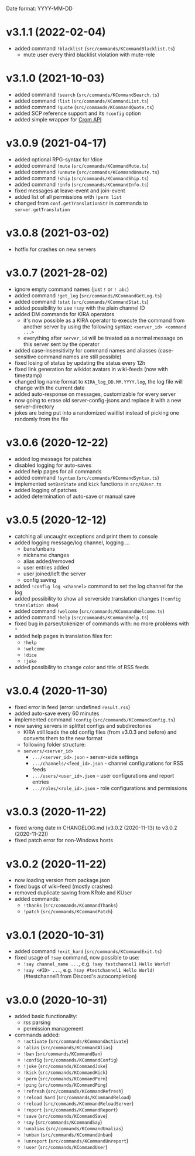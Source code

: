 Date format: YYYY-MM-DD

# v3.1.1 (2022-02-04)
* added command `!blacklist` (`src/commands/KCommandBlacklist.ts`)
  * mute user every third blacklist violation with mute-role

# v3.1.0 (2021-10-03)

* added command `!search` (`src/commands/KCommandSearch.ts`)
* added command `!list` (`src/commands/KCommandList.ts`)
* added command `!quote` (`src/commands/KCommandQuote.ts`)
* added SCP reference support and its `!config` option
* added simple wrapper for [Crom API](https://crom.avn.sh/)

# v3.0.9 (2021-04-17)

* added optional RPG-syntax for !dice
* added command `!mute` (`src/commands/KCommandMute.ts`)
* added command `!unmute` (`src/commands/KCommandUnmute.ts`)
* added command `!ship` (`src/commands/KCommandShip.ts`)
* added command `!info` (`src/commands/KCommandInfo.ts`)
* fixed messages at leave-event and join-event
* added list of all permissions with `!perm list`
* changed from `conf.getTranslationStr` in commands to `server.getTranslation`

# v3.0.8 (2021-03-02)

* hotfix for crashes on new servers

# v3.0.7 (2021-28-02)

* ignore empty command names (just `!` or `! abc`)
* added command `!get_log` (`src/commands/KCommandGetLog.ts`)
* added command `!stat` (`src/commands/KCommandStat.ts`)
* added possibility to use `!say` with the plain channel ID
* added DM commands for KIRA operators
    * it's now possible as a KIRA operator to execute the command from another
      server by using the following syntax: `<server_id> <command ...>`
    * everything after `server_id` will be treated as a normal message on this
      server sent by the operator
* added case-insensitivity for command names and aliasses (case-sensitive
  command names are still possible)
* fixed losing of status by updating the status every 12h
* fixed link generation for wikidot avatars in wiki-feeds (now with timestamp)
* changed log name format to `KIRA_log_DD.MM.YYYY.log`, the log
  file will change with the current date
* added auto-response on messages, customizable for every server
* now going to erase old server-config-jsons and replace it with a new
  server-directory
* jokes are being put into a randomized waitlist instead of picking one
  randomly from the file

# v3.0.6 (2020-12-22)

* added log message for patches
* disabled logging for auto-saves
* added help pages for all commands
* added command `!syntax` (`src/commands/KCommandSyntax.ts`)
* implemented `setBanState` and `kick` functions in `src/KUser.ts`
* added logging of patches
* added determination of auto-save or manual save

# v3.0.5 (2020-12-12)

* catching all uncaught exceptions and print them to console
* added logging message/log channel, logging ...
    * bans/unbans
    * nickname changes
    * alias added/removed
    * user entries added
    * user joined/left the server
    * config saving
* added `!config log <channel>` command to set the log channel for the log
* added possibility to show all serverside translation changes (`!config translation show`)
* added command `!welcome` (`src/commands/KCommandWelcome.ts`)
* added command `!help` (`src/commands/KCommandHelp.ts`)
* fixed bug in parser/tokenizer of commands with: no more problems with `"`
* added help pages in translation files for:
    * `!help`
    * `!welcome`
    * `!dice`
    * `!joke`
* added possibility to change color and title of RSS feeds

# v3.0.4 (2020-11-30)

* fixed error in feed (error: undefined `result.rss`)
* added auto-save every 60 minutes
* implemented command `!config` (`src/commands/KCommandConfig.ts`)
* now saving servers in splittet configs and subdirectories
    * KIRA still loads the old config files (from v3.0.3 and before) and converts them to the new format
    * following folder structure:
    * `servers/<server_id>`
        * `.../<server_id>.json` - server-side settings
        * `.../channels/<feed_id>.json` - channel configurations for RSS feeds
        * `.../users/<user_id>.json` - user configurations and report entries
        * `.../roles/<role_id>.json` - role configurations and permissions

# v3.0.3 (2020-11-22)

* fixed wrong date in CHANGELOG.md (v3.0.2 (2020-11-13) to v3.0.2 (2020-11-22))
* fixed patch error for non-Windows hosts

# v3.0.2 (2020-11-22)

* now loading version from package.json
* fixed bugs of wiki-feed (mostly crashes)
* removed duplicate saving from KRole and KUser
* added commands:
    * `!thanks` (`src/commands/KCommandThanks`)
    * `!patch` (`src/commands/KCommandPatch`)

# v3.0.1 (2020-10-31)

* added command `!exit_hard` (`src/commands/KCommandExit.ts`)
* fixed usage of `!say` command, now possible to use:
    * `!say channel_name ...`, e.g. `!say testchannel1 Hello World!`
    * `!say <#ID> ...`, e.g. `!say #testchannel1 Hello World!` (#testchannel1 from Discord's autocompletion)

# v3.0.0 (2020-10-31)

* added basic functionality:
    * rss parsing
    * permission management
* commands added:
    * `!activate` (`src/commands/KCommandActivate`)
    * `!alias` (`src/commands/KCommandAlias`)
    * `!ban` (`src/commands/KCommandBan`)
    * `!config` (`src/commands/KCommandConfig`)
    * `!joke` (`src/commands/KCommandJoke`)
    * `!kick` (`src/commands/KCommandKick`)
    * `!perm` (`src/commands/KCommandPerm`)
    * `!ping` (`src/commands/KCommandPing`)
    * `!refresh` (`src/commands/KCommandRefresh`)
    * `!reload_hard` (`src/commands/KCommandReload`)
    * `!reload` (`src/commands/KCommandReloadServer`)
    * `!report` (`src/commands/KCommandReport`)
    * `!save` (`src/commands/KCommandSave`)
    * `!say` (`src/commands/KCommandSay`)
    * `!unalias` (`src/commands/KCommandUnalias`)
    * `!unban` (`src/commands/KCommandUnban`)
    * `!unreport` (`src/commands/KCommandUnreport`)
    * `!user` (`src/commands/KCommandUser`)